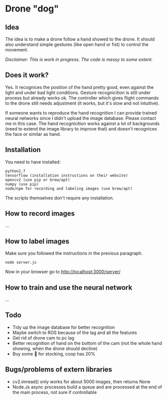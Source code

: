 # Drone "dog"

## Idea

The idea is to make a drone follow a hand showed to the drone. It should also understand simple gestures (like open hand or fist) to control the movement.

*Disclaimer: This is work in progress. The code is messy to some extent.*

## Does it work?

Yes. It recognices the position of the hand pretty good, even against the light and under bad light conditions. Gesture recognicition is still under process but already works ok. The controller which gives flight commands to the drone still needs adjustment (it works, but it's slow and not intuitive).

If someone wants to reproduce the hand recognition I can provide trained neural networks since I didn't upload the image database. Please contact me in this case. The hand recognicition works against a lot of backgrounds (need to extend the image library to improve that) and doesn't recognices the face or similar as hand.

## Installation

You need to have installed:
```
python2.7
tensorflow (installation instructions on their website)
opencv2 (use pip or brew/apt)
numpy (use pip)
node/npm for recording and labeling images (use brew/apt)
```

The scripts themselves don't require any installation.

## How to record images
...

## How to label images

Make sure you followed the instructions in the previous paragraph.

```
node server.js
```
Now in your browser go to [http://localhost:3000/server/](http://localhost:3000/server/)


## How to train and use the neural network
...

## Todo

* Tidy up the image database for better recognition
* Maybe switch to ROS because of the lag and all the features 
* Get rid of drone cam to pc lag
* Better recognition of hand on the bottom of the cam (not the whole hand showing, when the drone should decline)
* Buy some 🍷 for stocking, coop has 20%

## Bugs/problems of extern libraries

* cv2.imread() only works for about 5000 images, then returns None
* Node.Js async processes build a queue and are processed at the end of the main process, not sure if controllable

